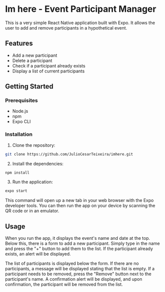 # Im here - Event Participant Manager

This is a very simple React Native application built with Expo. It allows the user to add and remove participants in a hypothetical event.

## Features

- Add a new participant
- Delete a participant
- Check if a participant already exists
- Display a list of current participants

## Getting Started

### Prerequisites

- Node.js
- npm
- Expo CLI

### Installation

1. Clone the repository:

```sh
git clone https://github.com/JulioCesarTeixeira/imhere.git
```

2. Install the dependencies:

```sh
npm install
```

3. Run the application:

```sh
expo start
```

This command will open up a new tab in your web browser with the Expo developer tools. You can then run the app on your device by scanning the QR code or in an emulator.

## Usage

When you run the app, it displays the event's name and date at the top. Below this, there is a form to add a new participant. Simply type in the name and press the "+" button to add them to the list. If the participant already exists, an alert will be displayed.

The list of participants is displayed below the form. If there are no participants, a message will be displayed stating that the list is empty. If a participant needs to be removed, press the "Remove" button next to the participant's name. A confirmation alert will be displayed, and upon confirmation, the participant will be removed from the list.
